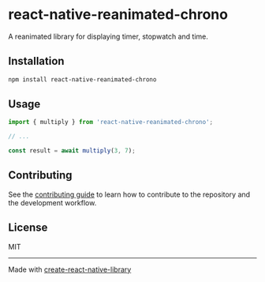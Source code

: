 # react-native-reanimated-chrono

A reanimated library for displaying timer, stopwatch and time.

## Installation

```sh
npm install react-native-reanimated-chrono
```

## Usage


```js
import { multiply } from 'react-native-reanimated-chrono';

// ...

const result = await multiply(3, 7);
```


## Contributing

See the [contributing guide](CONTRIBUTING.md) to learn how to contribute to the repository and the development workflow.

## License

MIT

---

Made with [create-react-native-library](https://github.com/callstack/react-native-builder-bob)
